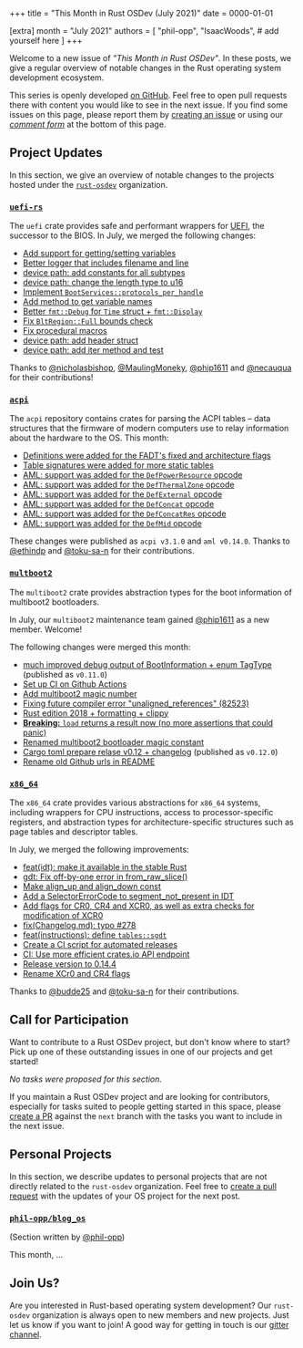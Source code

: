 +++
title = "This Month in Rust OSDev (July 2021)"
date = 0000-01-01

[extra]
month = "July 2021"
authors = [
    "phil-opp",
    "IsaacWoods",
    # add yourself here
]
+++

Welcome to a new issue of _"This Month in Rust OSDev"_. In these posts, we give a regular overview of notable changes in the Rust operating system development ecosystem.

<!-- more -->

This series is openly developed [on GitHub](https://github.com/rust-osdev/homepage/). Feel free to open pull requests there with content you would like to see in the next issue. If you find some issues on this page, please report them by [creating an issue](https://github.com/rust-osdev/homepage/issues/new) or using our [_comment form_](#comment-form) at the bottom of this page.

<!--
    This is a draft for the upcoming "This Month in Rust OSDev (July 2021)" post.
    Feel free to create pull requests against the `next` branch to add your
    content here.
    Please take a look at the past posts on https://rust-osdev.com/ to see the
    general structure of these posts.
-->

## Project Updates

In this section, we give an overview of notable changes to the projects hosted under the [`rust-osdev`] organization.

[`rust-osdev`]: https://github.com/rust-osdev/about

### [`uefi-rs`](https://github.com/rust-osdev/uefi-rs)

The `uefi` crate provides safe and performant wrappers for [UEFI](https://en.wikipedia.org/wiki/Unified_Extensible_Firmware_Interface), the successor to the BIOS. In July, we merged the following changes:

- [Add support for getting/setting variables](https://github.com/rust-osdev/uefi-rs/pull/245)
- [Better logger that includes filename and line](https://github.com/rust-osdev/uefi-rs/pull/246)
- [device path: add constants for all subtypes](https://github.com/rust-osdev/uefi-rs/pull/250)
- [device path: change the length type to u16](https://github.com/rust-osdev/uefi-rs/pull/251)
- [Implement `BootServices::protocols_per_handle`](https://github.com/rust-osdev/uefi-rs/pull/253)
- [Add method to get variable names](https://github.com/rust-osdev/uefi-rs/pull/254)
- [Better `fmt::Debug` for `Time` struct + `fmt::Display`](https://github.com/rust-osdev/uefi-rs/pull/256)
- [Fix `BltRegion::Full` bounds check](https://github.com/rust-osdev/uefi-rs/pull/257)
- [Fix procedural macros](https://github.com/rust-osdev/uefi-rs/pull/260)
- [device path: add header struct](https://github.com/rust-osdev/uefi-rs/pull/263)
- [device path: add iter method and test](https://github.com/rust-osdev/uefi-rs/pull/264)

Thanks to [@nicholasbishop](https://github.com/nicholasbishop), [@MaulingMoneky](https://github.com/MaulingMonkey), [@phip1611](https://github.com/phip1611) and [@necauqua](https://github.com/necauqua) for their contributions!

### [`acpi`](https://github.com/rust-osdev/acpi)

The `acpi` repository contains crates for parsing the ACPI tables – data structures that the firmware of modern computers use to relay information about the hardware to the OS.
This month:

- [Definitions were added for the FADT's fixed and architecture flags](https://github.com/rust-osdev/acpi/pull/103)
- [Table signatures were added for more static tables](https://github.com/rust-osdev/acpi/pull/103)
- [AML: support was added for the `DefPowerResource` opcode](https://github.com/rust-osdev/acpi/commit/7f6bb2ee53c9abb6c552434dbdb4e13cf38b6b26)
- [AML: support was added for the `DefThermalZone` opcode](https://github.com/rust-osdev/acpi/commit/a55d82bad3e5b7ffd42d19487a57ca65359e3bad)
- [AML: support was added for the `DefExternal` opcode](https://github.com/rust-osdev/acpi/commit/188d62fdab853c16e9c3e66bb183acc3e1c9f134)
- [AML: support was added for the `DefConcat` opcode](https://github.com/rust-osdev/acpi/commit/6f92f675a4b0e21a5bc63edd99de1010efdb61fa)
- [AML: support was added for the `DefConcatRes` opcode](https://github.com/rust-osdev/acpi/commit/a883868dd57473a61a095c56d3e7490dfe012700)
- [AML: support was added for the `DefMid` opcode](https://github.com/rust-osdev/acpi/commit/a37008df127c6f2160c1a2ac3ba5f536f8616732)

These changes were published as `acpi v3.1.0` and `aml v0.14.0`. Thanks to [@ethindp](https://github.com/ethindp)
and [@toku-sa-n](https://github.com/toku-sa-n) for their contributions.

### [`multboot2`](https://github.com/rust-osdev/multiboot2)

The `multiboot2` crate provides abstraction types for the boot information of multiboot2 bootloaders.

In July, our `multiboot2` maintenance team gained [@phip1611](https://github.com/phip1611) as a new member. Welcome!

The following changes were merged this month:

- [much improved debug output of BootInformation + enum TagType](https://github.com/rust-osdev/multiboot2/pull/76) <span class="gray">(published as `v0.11.0`)</span>
- [Set up CI on Github Actions](https://github.com/rust-osdev/multiboot2/commit/1d7c0e21fe532550f5ee9757252881e18c88a063)
- [Add multiboot2 magic number](https://github.com/rust-osdev/multiboot2/pull/77)
- [Fixing future compiler error "unaligned_references" (82523)](https://github.com/rust-osdev/multiboot2/pull/82)
- [Rust edition 2018 + formatting + clippy](https://github.com/rust-osdev/multiboot2/pull/84)
- [**Breaking:** `load` returns a result now (no more assertions that could panic)](https://github.com/rust-osdev/multiboot2/pull/80)
- [Renamed multiboot2 bootloader magic constant](https://github.com/rust-osdev/multiboot2/pull/85)
- [Cargo toml prepare relase v0.12 + changelog](https://github.com/rust-osdev/multiboot2/pull/87) <span class="gray">(published as `v0.12.0`)</span>
- [Rename old Github urls in README](https://github.com/rust-osdev/multiboot2/pull/88)

### [`x86_64`](https://github.com/rust-osdev/x86_64)

The `x86_64` crate provides various abstractions for `x86_64` systems, including wrappers for CPU instructions, access to processor-specific registers, and abstraction types for architecture-specific structures such as page tables and descriptor tables.

In July, we merged the following improvements:

- [feat(idt): make it available in the stable Rust](https://github.com/rust-osdev/x86_64/pull/271)
- [gdt: Fix off-by-one error in from_raw_slice()](https://github.com/rust-osdev/x86_64/pull/269)
- [Make align_up and align_down const](https://github.com/rust-osdev/x86_64/pull/270)
- [Add a SelectorErrorCode to segment_not_present in IDT](https://github.com/rust-osdev/x86_64/pull/274)
- [Add flags for CR0, CR4 and XCR0, as well as extra checks for modification of XCR0](https://github.com/rust-osdev/x86_64/pull/273)
- [fix(Changelog.md): typo #278](https://github.com/rust-osdev/x86_64/pull/278)
- [feat(instructions): define `tables::sgdt`](https://github.com/rust-osdev/x86_64/pull/279)
- [Create a CI script for automated releases](https://github.com/rust-osdev/x86_64/pull/281)
- [CI: Use more efficient crates.io API endpoint](https://github.com/rust-osdev/x86_64/pull/282)
- [Release version to 0.14.4](https://github.com/rust-osdev/x86_64/pull/283)
- [Rename XCr0 and CR4 flags](https://github.com/rust-osdev/x86_64/pull/275)

Thanks to [@budde25](https://github.com/budde25) and [@toku-sa-n](https://github.com/toku-sa-n) for their contributions.

## Call for Participation

Want to contribute to a Rust OSDev project, but don't know where to start? Pick up one of these outstanding
issues in one of our projects and get started!

<!--
Please use the following template for adding items:
- [(`repo_name`) Issue Description](https://example.com/link-to-issue)
-->

<span class="gray">

_No tasks were proposed for this section._

</span>

If you maintain a Rust OSDev project and are looking for contributors, especially for tasks suited to people
getting started in this space, please [create a PR](https://github.com/rust-osdev/homepage/pulls) against the
`next` branch with the tasks you want to include in the next issue.


## Personal Projects

In this section, we describe updates to personal projects that are not directly related to the `rust-osdev` organization. Feel free to [create a pull request](https://github.com/rust-osdev/homepage/pulls) with the updates of your OS project for the next post.

### [`phil-opp/blog_os`](https://github.com/phil-opp/blog_os)

<span class="gray">(Section written by [@phil-opp](https://github.com/phil-opp))</span>

This month, ...

## Join Us?

Are you interested in Rust-based operating system development? Our `rust-osdev` organization is always open to new members and new projects. Just let us know if you want to join! A good way for getting in touch is our [gitter channel](https://gitter.im/rust-osdev/Lobby).


<!--
TODO: Update publication date
-->
